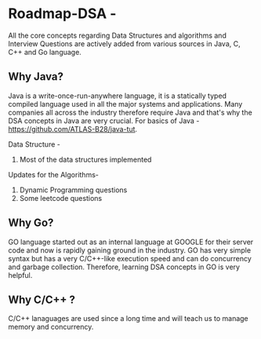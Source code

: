 # Roadmap-DSA - 
All the core concepts regarding Data Structures and algorithms and Interview Questions are actively added from various sources in Java, C, C++ and Go language.
## Why Java?
Java is a write-once-run-anywhere language, it is a statically typed compiled language used in all the major systems and applications.
Many companies all across the industry therefore require Java and that's why the DSA concepts in Java are very crucial.
For basics of Java - https://github.com/ATLAS-B28/java-tut.

Data Structure -
1. Most of the data structures implemented

Updates for the Algorithms- 
1. Dynamic Programming questions
2. Some leetcode questions 

## Why Go?
GO language started out as an internal language at GOOGLE for their server code and now is rapidly gaining ground in the industry. GO has very simple syntax but 
has a very C/C++-like execution speed and can do concurrency and garbage collection. Therefore, learning DSA concepts in GO is very helpful.

## Why C/C++ ?
C/C++ lanaguages are used since a long time and will teach us to manage memory and concurrency.
